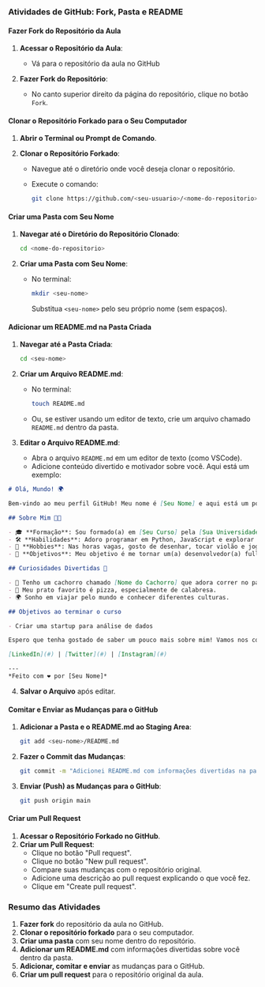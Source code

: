 ### Atividades de GitHub: Fork, Pasta e README

#### Fazer Fork do Repositório da Aula

1. **Acessar o Repositório da Aula**:
   - Vá para o repositório da aula no GitHub

2. **Fazer Fork do Repositório**:
   - No canto superior direito da página do repositório, clique no botão `Fork`.

#### Clonar o Repositório Forkado para o Seu Computador

1. **Abrir o Terminal ou Prompt de Comando**.

2. **Clonar o Repositório Forkado**:

   - Navegue até o diretório onde você deseja clonar o repositório.

   - Execute o comando:

     ```sh
     git clone https://github.com/<seu-usuario>/<nome-do-repositorio>.git
     ```

     

####  Criar uma Pasta com Seu Nome

1. **Navegar até o Diretório do Repositório Clonado**:

   ```sh
   cd <nome-do-repositorio>
   ```

2. **Criar uma Pasta com Seu Nome**:

   - No terminal:

     ```sh
     mkdir <seu-nome>
     ```

     Substitua `<seu-nome>` pelo seu próprio nome (sem espaços).

#### Adicionar um README.md na Pasta Criada

1. **Navegar até a Pasta Criada**:

   ```sh
   cd <seu-nome>
   ```

2. **Criar um Arquivo README.md**:

   - No terminal:

     ```sh
     touch README.md
     ```

   - Ou, se estiver usando um editor de texto, crie um arquivo chamado `README.md` dentro da pasta.

3. **Editar o Arquivo README.md**:

   - Abra o arquivo `README.md` em um editor de texto (como VSCode).
   - Adicione conteúdo divertido e motivador sobre você. Aqui está um exemplo:

```markdown
# Olá, Mundo! 🌍

Bem-vindo ao meu perfil GitHub! Meu nome é [Seu Nome] e aqui está um pouco sobre mim de uma forma divertida e motivadora:

## Sobre Mim 🧑‍💻

- 🎓 **Formação**: Sou formado(a) em [Seu Curso] pela [Sua Universidade].
- 🛠 **Habilidades**: Adoro programar em Python, JavaScript e explorar novas tecnologias.
- 🎨 **Hobbies**: Nas horas vagas, gosto de desenhar, tocar violão e jogar videogame.
- 🌟 **Objetivos**: Meu objetivo é me tornar um(a) desenvolvedor(a) full-stack e contribuir para projetos open-source.

## Curiosidades Divertidas 🎉

- 🐶 Tenho um cachorro chamado [Nome do Cachorro] que adora correr no parque.
- 🍕 Meu prato favorito é pizza, especialmente de calabresa.
- 🌍 Sonho em viajar pelo mundo e conhecer diferentes culturas.

## Objetivos ao terminar o curso

- Criar uma startup para análise de dados 

Espero que tenha gostado de saber um pouco mais sobre mim! Vamos nos conectar e construir algo incrível juntos!

[LinkedIn](#) | [Twitter](#) | [Instagram](#)

---
*Feito com ❤️ por [Seu Nome]*
```

4. **Salvar o Arquivo** após editar.

####  Comitar e Enviar as Mudanças para o GitHub

1. **Adicionar a Pasta e o README.md ao Staging Area**:

   ```sh
   git add <seu-nome>/README.md
   ```

2. **Fazer o Commit das Mudanças**:

   ```sh
   git commit -m "Adicionei README.md com informações divertidas na pasta <seu-nome>"
   ```

3. **Enviar (Push) as Mudanças para o GitHub**:

   ```sh
   git push origin main
   ```

####  Criar um Pull Request

1. **Acessar o Repositório Forkado no GitHub**.
2. **Criar um Pull Request**:
   - Clique no botão "Pull request".
   - Clique no botão "New pull request".
   - Compare suas mudanças com o repositório original.
   - Adicione uma descrição ao pull request explicando o que você fez.
   - Clique em "Create pull request".

### Resumo das Atividades

1. **Fazer fork** do repositório da aula no GitHub.
2. **Clonar o repositório forkado** para o seu computador.
3. **Criar uma pasta** com seu nome dentro do repositório.
4. **Adicionar um README.md** com informações divertidas sobre você dentro da pasta.
5. **Adicionar, comitar e enviar** as mudanças para o GitHub.
6. **Criar um pull request** para o repositório original da aula.

